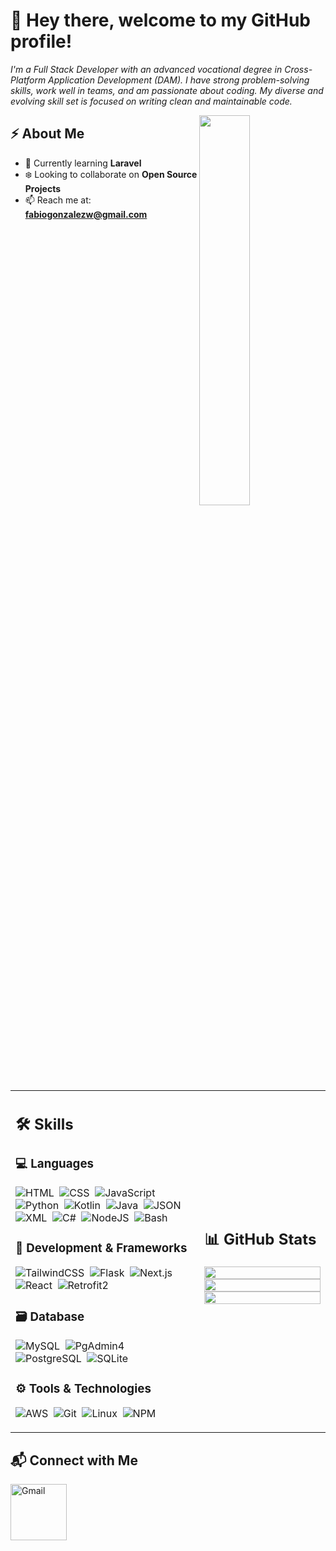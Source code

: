 # 👋 Hey there, welcome to my GitHub profile!

<p>
  <i>
    I'm a Full Stack Developer with an advanced vocational degree in Cross-Platform Application Development (DAM). 
    I have strong problem-solving skills, work well in teams, and am passionate about coding. 
    My diverse and evolving skill set is focused on writing clean and maintainable code.
  </i>
</p>

<img src="https://user-images.githubusercontent.com/89788120/167628634-549d2bdd-609e-4275-85af-1e1974da64ca.gif" width="40%" align="right" />

## ⚡ About Me

- 📖 Currently learning **Laravel**
- ❄️ Looking to collaborate on **Open Source Projects**
- 📫 Reach me at: **fabiogonzalezw@gmail.com**

</br>

<table width="100%">
<tr>
<td width="60%">

## 🛠️ Skills

### 💻 Languages

![HTML](https://img.shields.io/badge/HTML5-E34F26?style=flat&logo=html5&logoColor=white)&nbsp;
![CSS](https://img.shields.io/badge/CSS3-1572B6?style=flat&logo=css3&logoColor=white)&nbsp;
![JavaScript](https://img.shields.io/badge/JavaScript-F7DF1E?style=flat&logo=javascript&logoColor=black)&nbsp;
![Python](https://img.shields.io/badge/-Python-05122A?style=flat&logo=python)&nbsp;
![Kotlin](https://img.shields.io/badge/Kotlin-0095D5?style=flat&logo=kotlin&logoColor=white)&nbsp;
![Java](https://img.shields.io/badge/Java-%23150458.svg?style=flat&logo=java&logoColor=orange)&nbsp;
![JSON](https://img.shields.io/badge/JSON-292929?style=flat&logo=json&logoColor=white)&nbsp;
![XML](https://img.shields.io/badge/XML-000000?style=flat&logo=xml&logoColor=white)&nbsp;
![C#](https://img.shields.io/badge/C%23-239120?style=flat&logo=c-sharp&logoColor=white)&nbsp;
![NodeJS](https://img.shields.io/badge/Node.js-43853D?style=flat&logo=node.js&logoColor=white)&nbsp;
![Bash](https://img.shields.io/badge/Bash-4EAA25?style=flat&logo=gnubash&logoColor=white)&nbsp;

### 🧠 Development & Frameworks

![TailwindCSS](https://img.shields.io/badge/Tailwind_CSS-38B2AC?style=flat&logo=tailwind-css&logoColor=white)&nbsp;
![Flask](https://img.shields.io/badge/Flask-000000?style=flat&logo=flask&logoColor=white)&nbsp;
![Next.js](https://img.shields.io/badge/Next.js-000000?style=flat&logo=next.js&logoColor=white)&nbsp;
![React](https://img.shields.io/badge/React-20232A?style=flat&logo=react&logoColor=61DAFB)&nbsp;
![Retrofit2](https://img.shields.io/badge/Retrofit2-1F8ACB?style=flat&logo=android&logoColor=white)&nbsp;

### 🗃️ Database

![MySQL](https://img.shields.io/badge/MySQL-00000F?style=flat&logo=mysql&logoColor=white)&nbsp;
![PgAdmin4](https://img.shields.io/badge/PgAdmin4-336791?style=flat&logo=postgresql&logoColor=white)&nbsp;
![PostgreSQL](https://img.shields.io/badge/PostgreSQL-316192?style=flat&logo=postgresql&logoColor=green)&nbsp;
![SQLite](https://img.shields.io/badge/-SQlite-05122A?style=flat&logo=sqlite&logoColor=A8B9CC)&nbsp;

### ⚙️ Tools & Technologies

![AWS](https://img.shields.io/badge/Amazon_AWS-232F3E?style=flat&logo=amazon-aws&logoColor=white)&nbsp;
![Git](https://img.shields.io/badge/-Git-05122A?style=flat&logo=git)&nbsp;
![Linux](https://img.shields.io/badge/Linux-05122A?style=flat&logo=linux&logoColor=white)&nbsp;
![NPM](https://img.shields.io/badge/npm-CB3837?style=flat&logo=npm&logoColor=white)&nbsp;

</td>
<td>

## 📊 GitHub Stats

<p align="center">
  <img width="100%" src="https://github-readme-stats.vercel.app/api?username=FabioGonzalez2005&theme=algolia&show_icons=true&bg_color=transparent&title_color=navy&text_color=black" />
  </br>
  <img width="100%" src="https://github-readme-streak-stats.herokuapp.com/?user=FabioGonzalez2005"/>
  </br>
  <img width="100%" src="https://github-readme-stats.vercel.app/api/top-langs/?username=FabioGonzalez2005&langs_count=7&layout=compact&bg_color=transparent" />
</p>

</td>
</tr>
</table>

## 📬 Connect with Me
<a href="mailto:fabiogonzalezw@gmail.com"><img width="90px" alt="Gmail" src="https://img.shields.io/badge/Gmail-D14836?style=flat&logo=gmail&logoColor=white" /></a>&nbsp;
